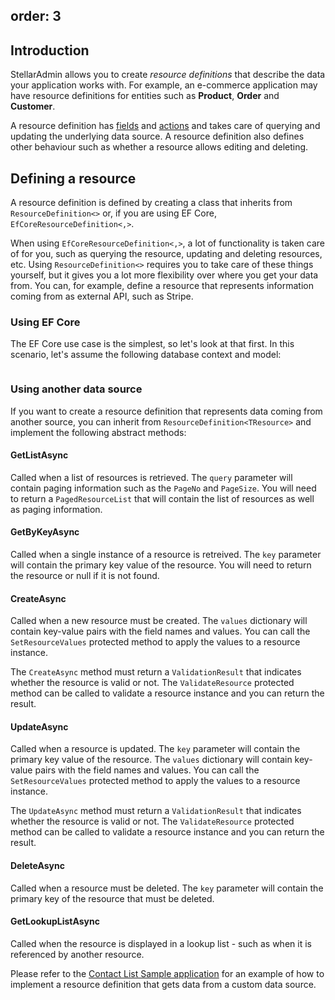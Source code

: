 order: 3
---

## Introduction

StellarAdmin allows you to create _resource definitions_ that describe the data your application works with. For example, an e-commerce application may have resource definitions for entities such as **Product**, **Order** and **Customer**.

A resource definition has [fields](fields) and [actions](actions) and takes care of querying and updating the underlying data source. A resource definition also defines other behaviour such as whether a resource allows editing and deleting.

## Defining a resource

A resource definition is defined by creating a class that inherits from `ResourceDefinition<>` or, if you are using EF Core, `EfCoreResourceDefinition<,>`.

When using `EfCoreResourceDefinition<,>`, a lot of functionality is taken care of for you, such as querying the resource, updating and deleting resources, etc. Using `ResourceDefinition<>` requires you to take care of these things yourself, but it gives you a lot more flexibility over where you get your data from. You can, for example, define a resource that represents information coming from as external API, such as Stripe.

### Using EF Core

The EF Core use case is the simplest, so let's look at that first. In this scenario, let's assume the following database context and model:

```cs

```

### Using another data source

If you want to create a resource definition that represents data coming from another source, you can inherit from `ResourceDefinition<TResource>` and implement the following abstract methods:

#### GetListAsync

Called when a list of resources is retrieved. The `query` parameter will contain paging information such as the `PageNo` and `PageSize`. You will need to return a `PagedResourceList` that will contain the list of resources as well as paging information.

#### GetByKeyAsync

Called when a single instance of a resource is retreived. The `key` parameter will contain the primary key value of the resource. You will need to return the resource or null if it is not found.

#### CreateAsync

Called when a new resource must be created. The `values` dictionary will contain key-value pairs with the field names and values. You can call the `SetResourceValues` protected method to apply the values to a resource instance.
  
The `CreateAsync` method must return a `ValidationResult` that indicates whether the resource is valid or not. The `ValidateResource` protected method can be called to validate a resource instance and you can return the result.

#### UpdateAsync

Called when a resource is updated. The `key` parameter will contain the primary key value of the resource. The `values` dictionary will contain key-value pairs with the field names and values. You can call the `SetResourceValues` protected method to apply the values to a resource instance.

The `UpdateAsync` method must return a `ValidationResult` that indicates whether the resource is valid or not. The `ValidateResource` protected method can be called to validate a resource instance and you can return the result.

#### DeleteAsync

Called when a resource must be deleted. The `key` parameter will contain the primary key of the resource that must be deleted.

#### GetLookupListAsync

Called when the resource is displayed in a lookup list - such as when it is referenced by another resource.

Please refer to the [Contact List Sample application](https://github.com/stellar-admin/samples/tree/master/ContactList) for an example of how to implement a resource definition that gets data from a custom data source.
